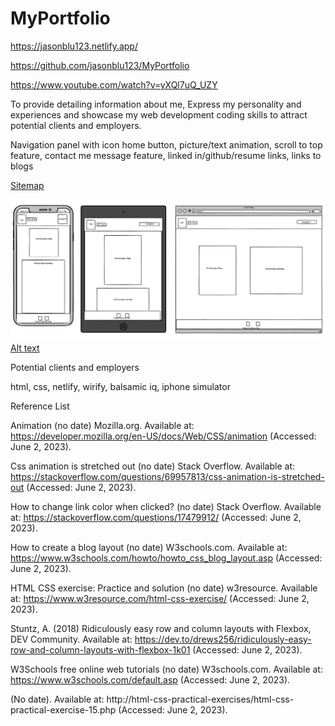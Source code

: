 # MyPortfolio
<!-- A link (URL) to your published portfolio website -->
https://jasonblu123.netlify.app/

<!-- A link to your GitHub repo -->
https://github.com/jasonblu123/MyPortfolio

<!-- A link to your presentation video -->
https://www.youtube.com/watch?v=yXQl7uQ_UZY

<!-- Description of your portfolio website, including,
Website Purpose--->
To provide detailing information about me, Express my personality and experiences and showcase my web development coding skills to attract potential clients and employers.

<!-- Functionality / features -->
Navigation panel with icon home button, picture/text animation, scroll to top feature,
contact me message feature, linked in/github/resume links,
links to blogs

<!-- Sitemap -->
[Sitemap](src/sitemap/sitemap%20page.png)

<!-- Screenshots -->
![Alt text](src/wireframes/wireframe.png)
[Alt text](src/wireframes/wireframe%20real.png)

<!-- Target audience -->
Potential clients and employers

<!-- Tech stack (e.g. html, css, deployment platform, etc) -->
html, css, netlify, wirify, balsamic iq, iphone simulator

<!-- DOCUMENTATION -->
Reference List

Animation (no date) Mozilla.org. Available at: https://developer.mozilla.org/en-US/docs/Web/CSS/animation (Accessed: June 2, 2023).



Css animation is stretched out (no date) Stack Overflow. Available at: https://stackoverflow.com/questions/69957813/css-animation-is-stretched-out (Accessed: June 2, 2023).



How to change link color when clicked? (no date) Stack Overflow. Available at: https://stackoverflow.com/questions/17479912/ (Accessed: June 2, 2023).



How to create a blog layout (no date) W3schools.com. Available at: https://www.w3schools.com/howto/howto_css_blog_layout.asp (Accessed: June 2, 2023).



HTML CSS exercise: Practice and solution (no date) w3resource. Available at: https://www.w3resource.com/html-css-exercise/ (Accessed: June 2, 2023).


Stuntz, A. (2018) Ridiculously easy row and column layouts with Flexbox, DEV Community. Available at: https://dev.to/drews256/ridiculously-easy-row-and-column-layouts-with-flexbox-1k01 (Accessed: June 2, 2023).



W3Schools free online web tutorials (no date) W3schools.com. Available at: https://www.w3schools.com/default.asp (Accessed: June 2, 2023).


(No date). Available at: http://html-css-practical-exercises/html-css-practical-exercise-15.php (Accessed: June 2, 2023).

